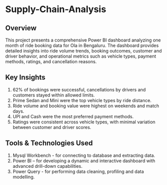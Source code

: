 # Supply-Chain-Analysis
## Overview
This project presents a comprehensive Power BI dashboard analyzing one month of ride booking data for Ola in Bengaluru. The dashboard provides detailed insights into ride volume trends, booking outcomes,
customer and driver behavior, and operational metrics such as vehicle types, payment methods, ratings, and cancellation reasons.

## Key Insights
1. 62% of bookings were successful, cancellations by drivers and customers stayed within allowed limits.
2. Prime Sedan and Mini were the top vehicle types by ride distance.
3. Ride volume and booking value were highest on weekends and match days.
4. UPI and Cash were the most preferred payment methods.
5. Ratings were consistent across vehicle types, with minimal variation between customer and driver scores.

## Tools & Technologies Used
1. Mysql Workbench - for connecting to database and extracting data.
2. Power BI – for developing a dynamic and interactive dashboard with advanced drill-down capabilities.
3. Power Query - for performing data cleaning, profiling and data modelling.
